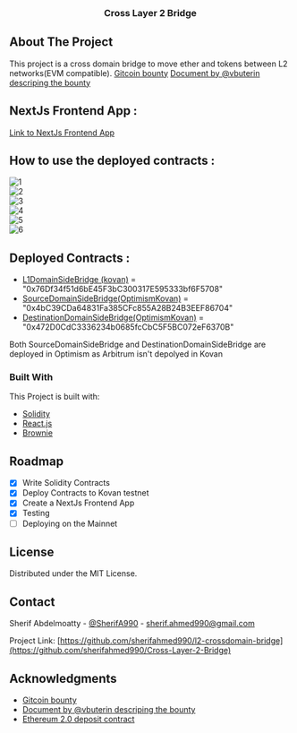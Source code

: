 <!-- PROJECT LOGO -->
<br />
<div align="center">
  <h3 align="center">Cross Layer 2 Bridge</h3>
</div>

<!-- ABOUT THE PROJECT -->
## About The Project

This project is a cross domain bridge to move ether and tokens between L2 networks(EVM compatible).
<a href='https://gitcoin.co/issue/gitcoinco/skunkworks/253/100027342'>Gitcoin bounty</a>
<a href='https://notes.ethereum.org/@vbuterin/cross_layer_2_bridges'>Document by @vbuterin descriping the bounty</a>
## NextJs Frontend App :
<a href="https://kovan.etherscan.io/address/0x76Df34f51d6bE45F3bC300317E595333bf6F5708">Link to NextJs Frontend App</a> 

## How to use the deployed contracts :
![1](https://user-images.githubusercontent.com/16766656/172231971-005af37e-b65d-4927-b94f-2070eb726646.jpg)<br/>
![2](https://user-images.githubusercontent.com/16766656/172231985-fb0364aa-9f54-4fbf-860c-925108507460.jpg)<br/>
![3](https://user-images.githubusercontent.com/16766656/172231996-aee0846d-d89f-4735-9866-f437535512f9.jpg)<br/>
![4](https://user-images.githubusercontent.com/16766656/172232009-f0a999a1-6d67-4a23-85cf-a74e58ef065e.jpg)<br/>
![5](https://user-images.githubusercontent.com/16766656/172232018-caca2b1d-a125-4cdd-8a06-995b0bab5016.jpg)<br/>
![6](https://user-images.githubusercontent.com/16766656/172232033-a1d7601b-f6e5-4db7-aa69-fa305dc2b857.jpg)<br/>

## Deployed Contracts :
* <a href="https://kovan.etherscan.io/address/0x76Df34f51d6bE45F3bC300317E595333bf6F5708">L1DomainSideBridge (kovan)</a> = "0x76Df34f51d6bE45F3bC300317E595333bf6F5708"
* <a href="https://kovan-optimistic.etherscan.io/address/0x4bC39CDa64831Fa385CFc855A28B24B3EEF86704">SourceDomainSideBridge(OptimismKovan)</a> = "0x4bC39CDa64831Fa385CFc855A28B24B3EEF86704"
* <a href="https://kovan-optimistic.etherscan.io/address/0x472D0CdC3336234b0685fcCbC5F5BC072eF6370B">DestinationDomainSideBridge(OptimismKovan)</a> = "0x472D0CdC3336234b0685fcCbC5F5BC072eF6370B"

Both SourceDomainSideBridge and DestinationDomainSideBridge are deployed in Optimism as Arbitrum isn't depolyed in Kovan

### Built With

This Project is built with:

* [Solidity](https://soliditylang.org)
* [React.js](https://reactjs.org/)
* [Brownie](https://eth-brownie.readthedocs.io/)

<!-- ROADMAP -->
## Roadmap

- [x] Write Solidity Contracts
- [x] Deploy Contracts to Kovan testnet
- [X] Create a NextJs Frontend App
- [x] Testing
- [ ] Deploying on the Mainnet

<!-- LICENSE -->
## License

Distributed under the MIT License.

<!-- CONTACT -->
## Contact

Sherif Abdelmoatty - [@SherifA990](https://twitter.com/SherifA990) - sherif.ahmed990@gmail.com

Project Link: [https://github.com/sherifahmed990/l2-crossdomain-bridge](https://github.com/sherifahmed990/Cross-Layer-2-Bridge)

<!-- ACKNOWLEDGMENTS -->
## Acknowledgments

* <a href='https://gitcoin.co/issue/gitcoinco/skunkworks/253/100027342'>Gitcoin bounty</a>
* <a href='https://notes.ethereum.org/@vbuterin/cross_layer_2_bridges'>Document by @vbuterin descriping the bounty</a>
* <a href='https://etherscan.io/address/0x00000000219ab540356cbb839cbe05303d7705fa'>Ethereum 2.0 deposit contract</a>
